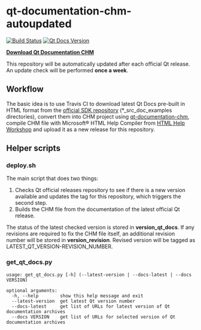# qt-documentation-chm-autoupdated
[![Build Status](https://travis-ci.com/vzhd1701/qt-documentation-chm-autoupdated.svg?branch=master)](https://travis-ci.com/vzhd1701/qt-documentation-chm-autoupdated)
[![Qt Docs Version](https://img.shields.io/github/v/release/vzhd1701/qt-documentation-chm-autoupdated?color=%230F&label=Qt%20Docs)](https://github.com/vzhd1701/qt-documentation-chm-autoupdated/releases/latest)

[**Download Qt Documentation CHM**](https://github.com/vzhd1701/qt-documentation-chm-autoupdated/releases/latest)

This repository will be automatically updated after each official Qt release. An update check will be performed **once a week**.

## Workflow

The basic idea is to use Travis CI to download latest Qt Docs pre-built in HTML format from the [official SDK repository](https://download.qt.io/online/qtsdkrepository/windows_x86/desktop/) (*_src_doc_examples directories), convert them into CHM project using [qt-documentation-chm](https://github.com/vzhd1701/qt-documentation-chm), compile CHM file with Microsoft® HTML Help Compiler from [HTML Help Workshop](https://docs.microsoft.com/en-us/previous-versions/windows/desktop/htmlhelp/microsoft-html-help-downloads) and upload it as a new release for this repository.

## Helper scripts

### deploy.sh

The main script that does two things:

1. Checks Qt official releases repository to see if there is a new version available and updates the tag for this repository, which triggers the second step.
2. Builds the CHM file from the documentation of the latest official Qt release.

The status of the latest checked version is stored in **version_qt_docs**. If any revisions are required to fix the CHM file itself, an additional revision number will be stored in **version_revision**. Revised version will be tagged as LATEST_QT_VERSION-REVISION_NUMBER.

### get_qt_docs.py

```
usage: get_qt_docs.py [-h] (--latest-version | --docs-latest | --docs VERSION)

optional arguments:
  -h, --help        show this help message and exit
  --latest-version  get latest Qt version number
  --docs-latest     get list of URLs for latest version of Qt documentation archives
  --docs VERSION    get list of URLs for selected version of Qt documentation archives
```